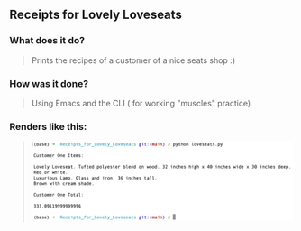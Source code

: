 ## Receipts for Lovely Loveseats

### What does it do?
> Prints the recipes of a customer of a nice seats shop :)

### How was it done?
> Using Emacs and the CLI ( for working "muscles" practice)

### Renders like this:
> ![Lovely Loveseats](pic.png)
